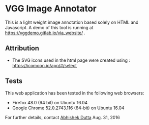 # VGG Image Annotator

This is a light weight image annotation based solely on HTML and Javascript. A demo of this tool is running at https://vggdemo.gitlab.io/via_website/ .

## Attribution
 * The SVG icons used in the html page were created using : https://icomoon.io/app/#/select

## Tests
This web application has been tested in the following web browsers:
 * Firefox 48.0 (64 bit) on Ubuntu 16.04
 * Google Chrome 52.0.2743.116 (64-bit) on Ubuntu 16.04

For further details, contact [Abhishek Dutta](adutta@robots.ox.ac.uk)
Aug. 31, 2016
